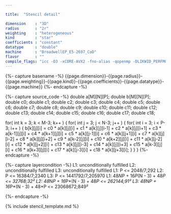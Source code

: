 ```yaml
---

title:  "Stencil detail"

dimension    : "3D"
radius       : "2r"
weighting    : "heterogeneous"
kind         : "star"
coefficients : "constant"
datatype     : "double"
machine      : "BroadwellEP_E5-2697_CoD"
flavor       : ""
compile_flags: "icc -O3 -xCORE-AVX2 -fno-alias -qopenmp -DLIKWID_PERFMON -I/mnt/opt/likwid-4.3.2/include -L/mnt/opt/likwid-4.3.2/lib -I./stempel/stempel/headers/ ./stempel/headers/timing.c ./stempel/headers/dummy.c solar_compilable.c -o stencil -llikwid"
---
```


{%- capture basename -%}
{{page.dimension}}-{{page.radius}}-{{page.weighting}}-{{page.kind}}-{{page.coefficients}}-{{page.datatype}}-{{page.machine}}
{%- endcapture -%}

{%- capture source_code -%}
double a[M][N][P];
double b[M][N][P];
double c0;
double c1;
double c2;
double c3;
double c4;
double c5;
double c6;
double c7;
double c8;
double c9;
double c10;
double c11;
double c12;
double c13;
double c14;
double c15;
double c16;
double c17;
double c18;

for( int k = 3; k < M-3; k++ ) {
  for( int j = 3; j < N-3; j++ ) {
    for( int i = 3; i < P-3; i++ ) {
      b[k][j][i] = c0 * a[k][j][i]
        + c1 * a[k][j][i-1] + c2 * a[k][j][i+1]
        + c3 * a[k-1][j][i] + c4 * a[k+1][j][i]
        + c5 * a[k][j-1][i] + c6 * a[k][j+1][i]
        + c7 * a[k][j][i-2] + c8 * a[k][j][i+2]
        + c9 * a[k-2][j][i] + c10 * a[k+2][j][i]
        + c11 * a[k][j-2][i] + c12 * a[k][j+2][i]
        + c13 * a[k][j][i-3] + c14 * a[k][j][i+3]
        + c15 * a[k-3][j][i] + c16 * a[k+3][j][i]
        + c17 * a[k][j-3][i] + c18 * a[k][j+3][i];
    }
  }
}
{%- endcapture -%}

{%- capture layercondition -%}
L1: unconditionally fulfilled
L2: unconditionally fulfilled
L3: unconditionally fulfilled
L1: P <= 2048/7;292
L2: P <= 16384/7;2340
L3: P <= 1441792/7;205970
L1: 48*N*P + 16*P*(N - 3) + 48*P <= 32768;32²
L2: 48*N*P + 16*P*(N - 3) + 48*P <= 262144;91²
L3: 48*N*P + 16*P*(N - 3) + 48*P <= 23068672;849²

{%- endcapture -%}

{% include stencil_template.md %}

